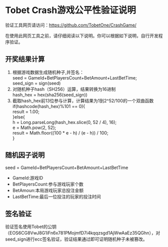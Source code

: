 # Tobet Crash游戏公平性验证说明

验证工具网页请访问：https://github.com/TobetOne/CrashGame/

在使用此网页工具之前，请仔细阅读以下说明。你可以根据如下说明，自行开发程序验证。
## 开奖结果计算
  1. 根据游戏数据生成随机种子,并签名：  
    seed = GameId+BetPlayersCount+BetAmount+LastBetTime;  
    seed_sign = sign(seed)  
  2. 对随机种子hash（SH256）运算，结果转换为16进制  
    hash_hex = hex(sha256(seed_sign))   
  4. 截取hash_hex前13位参与计算，计算结果为1到2^52/100的一个双曲函数  
    if(hashcode(hash_hex)%101 == 0){  
       result = 1.00;  
    }else{  
       h = Long.parseLong(hash_hex.slice(0, 52 / 4), 16);  
       e = Math.pow(2, 52);  
       result = Math.floor((100 * e - h) / (e - h)) / 100;  
    }
## 随机因子说明
   seed = GameId+BetPlayersCount+BetAmount+LastBetTime
*  GameId:游戏ID
*  BetPlayersCount:参与游戏玩家个数
*  BetAmoun:本局游戏玩家总投注金额
*  LastBetTime:最后一位投注的玩家的投注时间
## 签名验证
   验证签名使用Tobet的公钥（EOS6CG8VwJ8G1iFn6x781PMojmfD7i4kqqzsgd1AjWwAaEz35QGhn），对seed_sign进行ecc签名验证，验证结果通过即可证明随机种子未被篡改。
